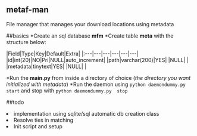 ## metaf-man
File manager that manages your download locations using metadata

##basics
*Create an sql database **mfm**
*Create table **meta** with the structure below:

|Field|Type|Key|Default|Extra|
|:---|---|---|---|---|---|
|id|int(20)|NO|Pri|NULL|auto_increment|
|path|varchar(200)|YES| |NULL| |
|metadata|tinytext|YES| |NULL| |

*Run the **main.py** from inside a directory of choice (_the directory you want initialized with metadata_)
*Run the daemon using  ```python daemondummy.py  start``` and stop with ```python daemondummy.py  stop```

##todo
</ol><li>implementation using sqlite/sql automatic db creation class</li><li>Resolve ties in matching</li><li>Init script and setup</li></ol>
